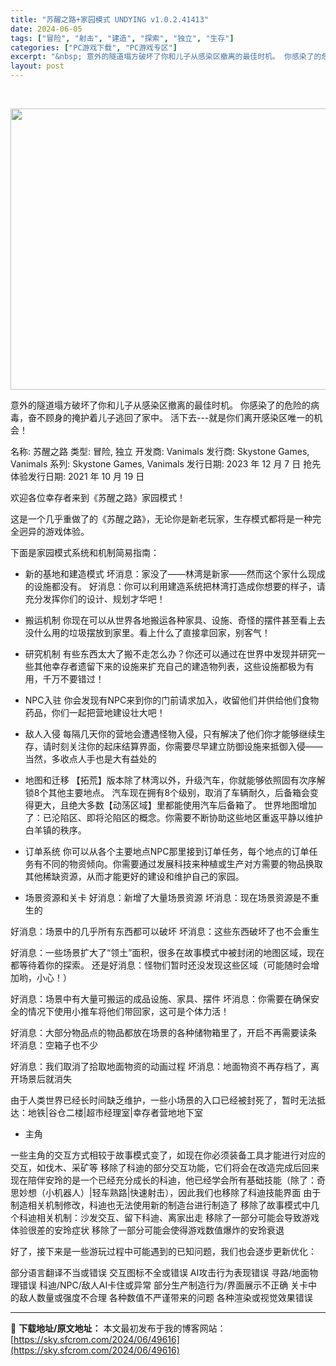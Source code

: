 ```yaml
---
title: "苏醒之路+家园模式 UNDYING v1.0.2.41413"
date: 2024-06-05
tags: ["冒险", "射击", "建造", "探索", "独立", "生存"]
categories: ["PC游戏下载", "PC游戏专区"]
excerpt: "&nbsp; 意外的隧道塌方破坏了你和儿子从感染区撤离的最佳时机。 你感染了的危险的病毒，奋不顾身的掩护着儿子逃回了家中。 活下去---就是你们离开感染区唯一的机会！ 名称: 苏醒之路 类型: 冒险, 独立 开发商: Vanimals 发行商: Skystone Games, Vanimals 系列&hellip;"
layout: post
---
```


&nbsp;

<img class="aligncenter size-full wp-image-49618" src="https://sky.sfcrom.com/wp-content/uploads/2024/06/2024060423215692.webp" alt="" width="800" height="450" />

意外的隧道塌方破坏了你和儿子从感染区撤离的最佳时机。 你感染了的危险的病毒，奋不顾身的掩护着儿子逃回了家中。 活下去---就是你们离开感染区唯一的机会！

名称: 苏醒之路
类型: 冒险, 独立
开发商: Vanimals
发行商: Skystone Games, Vanimals
系列: Skystone Games, Vanimals
发行日期: 2023 年 12 月 7 日
抢先体验发行日期: 2021 年 10 月 19 日

欢迎各位幸存者来到《苏醒之路》家园模式！

这是一个几乎重做了的《苏醒之路》，无论你是新老玩家，生存模式都将是一种完全迥异的游戏体验。

下面是家园模式系统和机制简易指南：

- 新的基地和建造模式
坏消息：家没了——林湾是新家——然而这个家什么现成的设施都没有。
好消息：你可以利用建造系统把林湾打造成你想要的样子，请充分发挥你们的设计、规划才华吧！

- 搬运机制
你现在可以从世界各地搬运各种家具、设施、奇怪的摆件甚至看上去没什么用的垃圾摆放到家里。看上什么了直接拿回家，别客气！

- 研究机制
有些东西太大了搬不走怎么办？你还可以通过在世界中发现并研究一些其他幸存者遗留下来的设施来扩充自己的建造物列表，这些设施都极为有用，千万不要错过！

- NPC入驻
你会发现有NPC来到你的门前请求加入，收留他们并供给他们食物药品，你们一起把营地建设壮大吧！

- 敌人入侵
每隔几天你的营地会遭遇怪物入侵，只有解决了他们你才能够继续生存，请时刻关注你的起床结算界面，你需要尽早建立防御设施来抵御入侵——当然，多收点人手也是大有益处的

- 地图和迁移
【拓荒】版本除了林湾以外，升级汽车，你就能够依照固有次序解锁8个其他主要地点。
汽车现在拥有8个级别，取消了车辆耐久，后备箱会变得更大，且绝大多数【动荡区域】里都能使用汽车后备箱了。
世界地图增加了：已沦陷区、即将沦陷区的概念。你需要不断协助这些地区重返平静以维护白羊镇的秩序。

- 订单系统
你可以从各个主要地点NPC那里接到订单任务，每个地点的订单任务有不同的物资倾向。你需要通过发展科技来种植或生产对方需要的物品换取其他稀缺资源，从而才能更好的建设和维护自己的家园。

- 场景资源和关卡
好消息：新增了大量场景资源
坏消息：现在场景资源是不重生的

好消息：场景中的几乎所有东西都可以破坏
坏消息：这些东西破坏了也不会重生

好消息：一些场景扩大了“领土”面积，很多在故事模式中被封闭的地图区域，现在都等待着你的探索。
还是好消息：怪物们暂时还没发现这些区域（可能随时会增加哟，小心！）

好消息：场景中有大量可搬运的成品设施、家具、摆件
坏消息：你需要在确保安全的情况下使用小推车将他们带回家，这可是个体力活！

好消息：大部分物品点的物品都放在场景的各种储物箱里了，开启不再需要读条
坏消息：空箱子也不少

好消息：我们取消了拾取地面物资的动画过程
坏消息：地面物资不再存档了，离开场景后就消失

由于人类世界已经长时间缺乏维护，一些小场景的入口已经被封死了，暂时无法抵达：地铁|谷仓二楼|超市经理室|幸存者营地地下室

- 主角

一些主角的交互方式相较于故事模式变了，如现在你必须装备工具才能进行对应的交互，如伐木、采矿等
移除了科迪的部分交互功能，它们将会在改造完成后回来
现在陪伴安玲的是一个已经充分成长的科迪，他已经学会所有基础技能（除了：奇思妙想（小机器人）|轻车熟路|快速射击），因此我们也移除了科迪技能界面
由于制造相关机制修改，科迪也无法使用新的制造台进行制造了
移除了故事模式中几个科迪相关机制：沙发交互、留下科迪、离家出走
移除了一部分可能会导致游戏体验很差的安玲症状
移除了一部分可能会使得游戏数值爆炸的安玲衰退

好了，接下来是一些游玩过程中可能遇到的已知问题，我们也会逐步更新优化：

部分语言翻译不当或错误
交互图标不全或错误
AI攻击行为表现错误
寻路/地面物理错误
科迪/NPC/敌人AI卡住或异常
部分生产制造行为/界面展示不正确
关卡中的敌人数量或强度不合理
各种数值不严谨带来的问题
各种渲染或视觉效果错误

---
📖 **下载地址/原文地址：** 本文最初发布于我的博客网站：[https://sky.sfcrom.com/2024/06/49616](https://sky.sfcrom.com/2024/06/49616)
